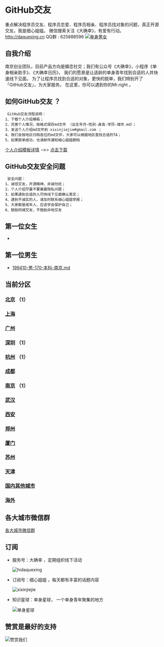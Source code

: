 # GitHub交友
重点解决程序员交友、程序员恋爱、程序员相亲、程序员找对象的问题，真正开源交友。我是细心姐姐。 微信搜索关注《大确幸》，有爱有行动。<http://daquexing.cn>   QQ群 : 625888596
<a target="_blank" href="//shang.qq.com/wpa/qunwpa?idkey=4f07c651768e77b91ab7e38ce991b50dafaa7f4726243befa4e21c9a21dc6306"><img border="0" src="http://pub.idqqimg.com/wpa/images/group.png" alt="单身男女" title="单身男女"></a>


## 自我介绍
南京创业团队，目前产品方向是婚恋社交；我们有公众号《大确幸》，小程序《单身相亲助手》、《大确幸日历》， 我们的愿景是让适龄的单身青年找到合适的人并快速线下见面。 为了让程序员找到合适的对象，更快的脱单，我们特别开了「GitHub交友」，为大家服务。 在这里，你可以遇到你的Mr.right 。

 	 
## 如何GitHub交友 ？

	 GitHub交友流程说明：
	1、下载个人介绍模板；
	2、完善个人情况，按格式保存md文件 （出生年月—性别-身高-学历-城市.md）；
	3、发送个人介绍md文件到 xixinjiejie#gmail.com ；
	4、我们会按地区归档各位的md文件，大家可以根据地区查找合适的TA；
	5、如果脱单成功，也请邮件通知细心姐姐删档

 [个人介绍模板详情](./个人介绍模板.md "下载个人介绍模板") -->>  [点击下载](./个人介绍模板.md "下载个人介绍模板") 
 
## GitHub交友安全问题 

	 安全问题：
	1、诚信交友，开源精神，非诚勿扰；
	2、个人介绍尽量不要暴露隐私问题；
	3、如果遇到合适的人尽快线下见面确认真实；
	4、遇到不诚实的人，请及时联系细心姐姐举报；
	5、大家都是成年人，应该学会保护自己；
	6、鼓励同城交友，不鼓励异地交友


## 第一位女生
* 

## 第一位男生
	
*  [199410-男-170-本科-南京.md](https://github.com/xixinjiejie/nanjing-programers/blob/master/boys/199410-%E7%94%B7-170-%E6%9C%AC%E7%A7%91-%E5%8D%97%E4%BA%AC.md)


##  当前分区
### [北京](https://github.com/xixinjiejie/beijing-programers "首都北京") （1）
### [上海](https://github.com/xixinjiejie/shanghai-programers "魔都上海") 
### [广州](https://github.com/xixinjiejie/guangzhou-programers "广州") 
### [深圳](https://github.com/xixinjiejie/shenzhen-programers "深圳") （1）
### [杭州](https://github.com/xixinjiejie/hangzhou-programers "杭州") （1）
### [成都](https://github.com/xixinjiejie/chengdu-programers "成都") 
### [南京](https://github.com/xixinjiejie/nanjing-programers "鸭都南京") （1）
### [武汉](https://github.com/xixinjiejie/wuhan-programers "武汉") 
### [西安](https://github.com/xixinjiejie/xian-programers "西安") 
### [郑州](https://github.com/xixinjiejie/zhengzhou-programers "郑州") 
### [厦门](https://github.com/xixinjiejie/xiamen-programers "厦门") 
### [苏州](https://github.com/xixinjiejie/suzhou-programers "苏州") 
### [天津](https://github.com/xixinjiejie/tianjin-programers "天津") 
### [国内其他城市](https://github.com/xixinjiejie/others-programers "国内其他城市") 
### [海外](https://github.com/xixinjiejie/overseas-programers "海外")

## 各大城市微信群
[各大城市微信群](./各大城市微信群.md "各大城市微信群")  
## 订阅
* 服务号：大确幸  ，定期组织线下活动	
 
     ![hidaquexing](https://img.cdn.daquexing.cn/upload/20180523/05436ef1462c4d44bc4628285ddca35b.png)

* 订阅号：细心姐姐 ，每天都有丰富的话题内容

    ![xixinjiejie](https://img.cdn.daquexing.cn/upload/20180523/d7d53193b58b499398f60fb8dd5c69d6.png)

* 知识星球：单身星球， 一个单身青年聚集的地方

    ![单身星球](https://img.cdn.daquexing.cn/upload/20180523/b3fd0d20eb094e58831472a1cd636ee8.png)
    
## 赞赏是最好的支持

   ![赞赏我们](https://img.cdn.daquexing.cn/upload/20180523/55e3e1a34006458780bc690b470aa97c.png)
    
